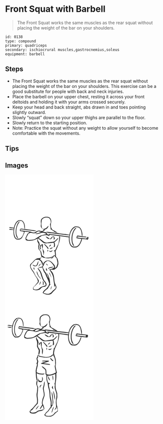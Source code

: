 # Front Squat with Barbell
> The Front Squat works the same muscles as the rear squat without placing the weight of the bar on your shoulders.

``` 
id: 0138 
type: compound 
primary: quadriceps 
secondary: ischiocrural muscles,gastrocnemius,soleus 
equipment: barbell 
``` 

## Steps

 - The Front Squat works the same muscles as the rear squat without placing the weight of the bar on your shoulders. This exercise can be a good substitute for people with back and neck injuries.
 - Place the barbell on your upper chest, resting it across your front deltoids and holding it with your arms crossed securely.
 - Keep your head and back straight, abs drawn in and toes pointing slightly outward.
 - Slowly “squat” down so your upper thighs are parallel to the floor.
 - Slowly return to the starting position.
 - Note: Practice the squat without any weight to allow yourself to become comfortable with the movements.

## Tips


## Images

<svg width="288" height="400" viewBox="0 0 216 300" xmlns="http://www.w3.org/2000/svg">
  <g fill="#FFF">
    <path d="M0 0h216v300H0V0m88.3 109.38c-1.56 2.94-1.51 6.31-.85 9.48.8 3.22-1.65 6.57.18 9.62 1.07 3.23 4.47 4.54 6.83 6.64-1.56 3.42-6.24 3.45-9.38 2.29-5.39-1.7-9.57 2.64-14.13 4.51-4.2.31-7.84-2.28-11.9-2.79-6.34-.78-12.7-1.39-19.03-2.24-1.38.17-4.24-1.31-1.99-2.56 2.99-.35 5.98.25 8.93.68 7.6 1.33 15.31 1.87 22.92 3.11 2.23.43 4.43-.32 6.57-.88-9.33-1.66-18.81-2.53-28.19-3.86.41-7.07-.22-15.75-6.26-20.45-3.6-1.74-8.25-2.13-11.6.39-5.42 3.84-7.63 10.56-9.14 16.74-3.6-.24-7.15-.84-10.7-1.43-.08.45-.23 1.35-.31 1.8 3.51.46 7.01.93 10.54 1.19-.01.73-.04 2.2-.06 2.93-3.6-.79-7.29-1.01-10.96-1.36.25.47.74 1.43.99 1.9 3.26.19 6.53.47 9.8.5-.28 5.87-.49 12.03 2.1 17.48 1.31 3.38 4.49 6.6 8.43 5.83 4.25.58 8.46-1.54 10.6-5.23 2.42-4.58 4.71-9.26 6.44-14.15 3.74.76 7.54.99 11.34 1.13-1.76 1.5-3.49 3.03-5.21 4.58-1.31 3.01-2.82 5.93-4.16 8.93-1.01 1.99.05 4.2.43 6.22 4.32 1.96 8.99 1.83 13.57 1.09 5.54.01 10.29-3.11 15.42-4.7-.34 2.02-1.47 4.09-.96 6.19.49 2.22 2.17 3.89 3.02 5.96.96 2.68-.68 5.32-.63 8.02.09 1.76.39 3.5.68 5.24 2.65 2.84 5.47 6.14 5.3 10.28.35 3.31 1.5 6.45 1.93 9.74-3.04 3.01-7.9 1.82-11.71 3.1-3.82 1.85-6.94 4.84-9.47 8.22-2.38 3.01-7.28 4.88-6.82 9.4.17 7.94 7.05 13.33 10.25 20.13 2.79 6.63 9.71 12.11 8.74 19.91-3.87 3.97-6.45 9.16-11.13 12.34-.31 1.92-1.13 4.07 0 5.89 2.7.82 5.49 1.37 8.28 1.83 2.63-.52 5.3-1.06 7.77-2.13 2.57-2.15 4.33-5.64 7.99-6.14 3.03-.68 7.67-.65 8.21-4.63.97-5.04-3.39-8.43-6.07-12-2.76-5.38-4.5-11.23-6.15-17.02-1.53-4.83-4.87-8.75-8.41-12.25 3.54-.49 7.01-1.34 10.53-1.89 1.68 5.33 3.07 10.96 7.13 15.06 2.2 8.07 7.36 14.99 9.28 23.18 1.15 4.72-2.84 8.3-5.08 11.99-3.77 3.81-9.1 6.51-10.48 12.15 5.73 4.17 13.54 5.37 20.16 2.7 2.77-1.9 4.43-5.02 6.97-7.21 2.89-2.66 6.48-5.52 6.56-9.82-.56-3.78-3.18-6.88-4.09-10.56-1.95-7.63-.76-16.02-4.64-23.12-1.15-3.41-4.23-5.46-6.25-8.26 3.3-1.94 6.86 1.01 10.22-.96 2.74-2.19 6.39-3.93 7.49-7.53.68-2.16 1.81-4.22 1.98-6.5-.12-6.39-1.26-13.31-6.32-17.74 1.19-4.63-1-9.29-.33-13.99 2.7-3.67 3.73-8.2 5.67-12.25 2.36-6.48 5.08-13.11 5.07-20.11.19-1.31-.13-3.65-1.99-2.83.27 5.47-.56 10.93-1.64 16.29-1.07 4.48-4.26 7.99-5.78 12.28-1.05 2.57-2.01 5.66-5.25 5.92-.17.47-.51 1.41-.69 1.87.5-.13 1.48-.41 1.98-.54.85 3.85.98 7.81 1.52 11.71-.77-.71-1.53-1.43-2.27-2.16-4.8 6.89-14.08 6.44-21.54 6.85-2.25-1.5-4.58-2.9-6.75-4.52-.33-.06-1-.19-1.33-.26-.37-1.31-.77-2.6-1.2-3.88-.38-1.87-.69-3.74-1.01-5.61-2.12-3.54-5.89-6.54-5.34-11.11-.53-2.86 2.29-5.27 1.17-8.08-.23-3.1-1.26-5.92-3.89-7.74.04-2.14-.11-4.29-.33-6.41 4.51 2.89 8.25 6.72 12.36 10.11 3.34 2.57 7.79 2.8 11.75 1.83 4.86.09 9.72-.32 14.5-1.24 1.59 3.71 1.16 7.95-.11 11.69 1.11-.72 2.59-1.14 3.21-2.41.15-3.41.58-7.04-1.55-9.98 3.7-2.18 6.29-5.63 9.25-8.64l.12-1.98c-3.82 2.8-6.37 7.33-10.99 8.96-4.76 1.02-9.69 1.01-14.44 2.04-3.16 1.08-6.68 0-9.32-1.85-4.26-3.21-8.5-6.47-12.98-9.38 2.76-1.62 5.44-3.36 8-5.27 5.37-.53 11.27-3.33 16.19.3.76-.08 2.29-.23 3.05-.31-.18-.57-.55-1.71-.73-2.28 15.86 2.1 31.77 3.87 47.62 6.13-.25 7.59.28 16.11 5.54 22.09 3.03 3.79 8.37 2.68 12.58 2.52 7.98-2.61 11.05-11.32 13.83-18.42v-2.32c4.51 1.16 9.32.32 13.69 2.1 1.96-1.87 2.89-4.63 1.38-7.14-.66.21-1.97.64-2.62.85.18 1.37.76 2.66 1.17 3.98-.86-1.07-1.68-2.17-2.52-3.25l-.76 3.13c-7.62-1.85-15.71-1.18-23.14-3.82.7-.42 2.1-1.25 2.81-1.67 6.97.59 13.85 2.12 20.88 2.1-.18-.46-.53-1.37-.71-1.82-3.19-.06-6.36-.59-9.54-.78 1.41-4.72-.14-9.51-1.38-14.08-1.09-3.67-3.28-7.27-6.7-9.16-4.03-.63-8.53-2.05-12.21.51-6.52 4.13-9.71 11.82-11.24 19.11-8.44-2.45-17.38-2.06-25.96-3.76-1.97-.41-3.96-1.34-6-.61-.04-.4-.13-1.2-.18-1.61l3.05.4c-3.19-1.57-5.88-4.02-9.23-5.28-3.87-1.16-5.12-5.39-6.85-8.58-.11-2.69-.19-5.4.11-8.08 2.11-5.42.73-12.99-4.88-15.71-6.49-2.17-14.55-.66-18.62 5.19m10.81 41.89c2.05 3.49 5.59 6.87 10 5.95-2.87-2.65-6.34-4.62-10-5.95m9.73 6.91c4.47.87 5.24-4.35 8.33-6.28 2.51 1.99 2.01 4.72.98 7.37 1.14-.64 2.28-1.3 3.41-1.96-.81-2.36-1.06-6.76-4.63-6.07-3.62.85-5.26 4.82-8.09 6.94M86.6 171.95c-1.42 3.38-2.8 7.08-.88 10.58l1.93.08c-.47-1.73-.99-3.44-1.51-5.15 1.22-1.88 2.18-3.92 3.3-5.86.5 7.79 3.38 15.1 4.1 22.83-.06.63-.16 1.88-.21 2.51.2-.09.61-.26.81-.35-.07-2.75 1.03-5.36 1.07-8.09-.88-2.61-2.55-4.86-3.82-7.28.81-3.67.85-7.4.85-11.13-1.89.58-3.75 1.27-5.64 1.86m8.21-2.24c2.58 4.34 7.32 7.04 9.12 11.88.52-.02 1.55-.05 2.07-.07-.29-2.6-2.15-4.47-3.94-6.19-2.25-2.07-4.01-5.02-7.25-5.62m11.83 6.31c2.04-.34 6.89-2.65 4.54-4.77-1.7 1.4-3.21 3.02-4.54 4.77m1.91 5.92c2.94-.4 6.6-.86 7.89-4.01-2.7 1.07-6.15 1.4-7.89 4.01m-5.26 2.45c.17 1.64.34 3.29.64 4.92.56-1.51 1.08-3.02 1.59-4.54-.56-.09-1.68-.29-2.23-.38m7.72 3.04c-1.04-.45-2.08-.89-3.13-1.31.48 1.12.53 2.89 2.21 2.68 2.81.72 5.05-1.31 6.16-3.67-1.78.69-3.51 1.5-5.24 2.3z"/>
    <path d="M89.56 111.16c3.33-6.12 12-7.86 17.93-4.59 3.06 2.98 4.57 7.31 3.81 11.54-.58 1.25-1.83 2.37-1.65 3.85.39 3.73.97 7.46 2.02 11.08-.62-.15-1.86-.45-2.48-.59 4.22 2.4 8.15 5.24 11.96 8.23l3.61.32c-.69.48-1.38.95-2.07 1.42-4.82-.79-9.71-1.03-14.54-1.77-2.85-.37-5.82-1.26-8.61-.05 5.74 2.67 12.21 2.49 18.35 3.46 12.96 1.48 25.87 3.63 38.89 4.44-.11.78-.34 2.35-.46 3.13-17.08-2.41-34.19-4.66-51.34-6.51l2.6 3c-4.52-.11-4.91-5.52-8.6-7.03-2.61-.59-5.38-.68-7.77-2.02.94-.17 2.81-.5 3.75-.67.83-1.16 1.42-2.45 1.67-3.86 4.93-.44 8.37-4.75 9.56-9.27-2.22 1.38-3.73 3.55-5.73 5.19-2.11 1.38-4.58 2.04-6.87 3.04-1.24-.78-2.85-1.22-3.63-2.56-1.84-6.44-1.6-13.26-.4-19.78zM34.15 113.14c2.13.18 4.25.35 6.38.47 1.95 1.77 3.85 3.75 4.7 6.31 1.86 4.26 1.04 9.08 2.56 13.44-3.4-.29-6.86-1.34-10.25-.87-.72 1.07-1.31 2.21-1.94 3.34.45.76.89 1.52 1.32 2.29 3.42.61 7.21.53 10.03 2.86l-1.29.56c-1.44 5.68-4.08 11.74-9.37 14.76-3.51.52-8.49 1.8-10.73-1.88-3.91-6.06-4.28-13.68-3.39-20.63 1.27-7.97 4.13-16.91 11.98-20.65m-5.12 9.77c-3.29 8.27-4.56 17.61-2.23 26.3.76 2.72 1.95 5.8 4.93 6.78-1.66-3.92-4.04-7.72-4.27-12.09-.38-5.84-.11-11.84 1.95-17.38 1.28-4.57 4.57-8.11 6.57-12.31-3.67 1.52-5.38 5.33-6.95 8.7zM157.38 158.99c-.36-11.53 3.29-25.07 14.43-30.59 3.59.44 8.04-.07 10.49 3.2 4.59 5.4 4.18 12.78 5.53 19.32-3.83-.56-7.64-1.49-11.52-1.61-1.71 1.64-1.84 4.02-1.99 6.23 3.54.75 7.14 1.2 10.73 1.61.49.72.98 1.44 1.47 2.17l-.78.23c-2.08 6.09-4.73 13.15-10.96 16.05-4.06.52-9.33 1.67-12.38-1.91-3.74-3.89-4.41-9.58-5.02-14.7m12.36-26.24c-6.81 9.25-8.71 21.5-6.81 32.66 1.08 3.66 1.88 8.28 6.01 9.73-1.39-3.55-3.53-6.82-4.24-10.62-1.32-9.02-.38-18.53 3.93-26.67 1.58-2.81 3.88-5.12 5.67-7.79-1.82.31-3.6 1.02-4.56 2.69zM72.96 143.37c3.09-.61 5.06-3.4 7.85-4.67 2.27.16 4.47.79 6.64 1.42-3.94 3.18-9.12 3.65-13.92 4.45 4.44 2.03 9.31.06 13.59-1.43 4.6-1.87 9.96-.43 13.87 2.38-4.84 1.24-9.68 2.5-14.51 3.77-4.38 2.33-8.49 5.13-12.66 7.8-4.76 2.9-10.54 2.33-15.85 3-2.9.29-5.08-1.84-7-3.67 1.34-4.22 4.14-7.74 5.71-11.86 1.75-.77 3.5-1.58 5.34-2.13 3.67-.03 7.28 2 10.94.94zM117.79 201.82c.62-1.69 2.12-2.66 3.55-3.6-.52 3.15 2.62 4.06 4.29 5.92.92 3.56 1.46 7.2 2.17 10.81.73 3.23-1.24 6.11-1.98 9.13-.37 2.42-2.82 3.51-4.4 5.05 2.56-5.69-3-10.29-6.52-14-3.32-4.14-9.39-6.6-14.45-4.39-3.08 1.63-6.46 3.74-7.44 7.33-.68 2.34-1.44 4.66-2.3 6.95-3.95 1.09-8.15 1.75-11.49 4.33 1.85 2.89 3.87 5.68 5.63 8.64 1.97 3.23 2.2 7.13 3.73 10.55 2.02 4.49 3.12 9.54 6.66 13.18 2.34 2.46 3.95 5.58 3.82 9.06-3.79 1.92-8.12 2.33-11.89 4.3-1.99 1.17-3.39 3.08-5.3 4.35-3.62 1.73-7.98 2.48-11.75.73-1.94-1.72-1.09-4.93.91-6.23 3.7-2.93 6.7-6.58 10.01-9.91 1.49-1.24.91-3.41 1.29-5.09-1.96-3.43-4-6.82-6.49-9.89-3.35-3.96-4.19-9.38-7.55-13.33-2.2-3.48-5.23-6.68-5.97-10.85.02-2.71.88-5.65 3.12-7.36 3.36-2.59 5.54-6.32 8.78-9.03 2.56-.33 5.16-.19 7.74-.11 1.42.92 2.9 1.75 4.42 2.51 2.36 3.06 3.85 6.66 3.98 10.56 4.31-3.99-.1-9.68-3.35-12.75-.6-.75-1.66-1.25-1.76-2.29 1.61-1.59 3.18-3.23 4.57-5.02 1.97.95 3.9 2.18 6.15 2.34 3.69.42 7.37 1.64 11.1.89 3.5-.39 6.79-1.73 10.23-2.38-2.3 1.32-4.98 2.2-6.63 4.41 2.58-1.17 5.95-1.9 7.12-4.81m-40.78 19.16c-2.91 3.65-7.03.48-10.09-1.13 1.28 3.75 5.45 5.19 9.07 4.07 4.46-2.73 4.84-8.45 5.79-13.07-2.18 3.08-3.23 6.73-4.77 10.13m4.27 4.16c2.37-2.1 4.63-4.45 5.87-7.41-3.05 1.42-4.71 4.41-5.87 7.41m-9.29 7.27c-.42-1.99-1-3.94-1.72-5.84-1.19 2.04-1.19 5.36 1.72 5.84m4.77 3.8c.6 7.78 5.5 14.79 11.4 19.61-1.86-3.38-5.01-5.85-6.71-9.33-1.79-3.34-2.08-7.38-4.69-10.28m14.49 24.24c1.21 2.78 1.56 5.67.64 8.6.41.22 1.23.65 1.64.87.25-2.05.81-4.08.67-6.15-.58-1.42-1.82-2.38-2.95-3.32m-8.09 10.2c1.73-2.94 4.76-5.94 3.39-9.63-1.39 3.11-2.56 6.32-3.39 9.63z"/>
    <path d="M102.72 211.05c2.75.03 5.74.31 7.89 2.24 3.89 3.77 7.71 7.81 9.52 13.04-3.13 3.58-7.77 4.88-12.3 5.56 4.45 7.13 9.6 14.37 10.03 23.09.18 6.29 2.69 12.42 1.85 18.73.29.06.87.18 1.16.25l1.2-3.2c1.13 2 1.7 4.22 1.64 6.52-1.84 1.98-3.76 3.89-5.91 5.53-3.32 2.54-5.28 6.91-9.65 7.93-4.85 2.06-9.9-.03-14.53-1.65 2.35-4.39 6.39-7.33 10.35-10.13 2.36-3.7 4.08-7.83 7.17-11.04-.45-.07-1.35-.21-1.81-.28 1.1-4.07-.07-8.23-.88-12.23-1.49-5.1-2.95-10.48-6.53-14.55.89 4.35 3.39 8.17 4.2 12.56-2.7-3.35-4.1-7.45-5.33-11.5-.42-1.66-1.93-2.64-2.95-3.89-1.51-1.63-1.8-3.95-2.97-5.77-1.15-1.94-2.69-3.84-2.8-6.19.27-2.07 1.87-3.61 2.99-5.27-.16-4.83 4.22-7.34 7.66-9.75m-3.82 6.56c1.62 1.66 3.19 3.44 5.17 4.71.01-2.82-2.99-3.9-5.17-4.71m5.4 13.2c1.97-.66 3.74-1.8 5.71-2.44 2.8-.6 6.16-.59 7.81-3.38-4.63 1.75-11.14.28-13.52 5.82m-3.98-3.02c-.43 1.99-.52 4.03-.41 6.06 1.03.49 2.07.98 3.1 1.48-.77-2.56-1.43-5.17-2.69-7.54m7.05 12.8c2.12 3.84 3.85 7.86 5.55 11.89-.68-4.34-2.81-8.24-4.33-12.3-.31.1-.92.31-1.22.41m3.8 40.86c1.53-2.9 2.38-6.13 2.85-9.36-1.76 2.8-2.97 6-2.85 9.36z"/>
  </g>
  <g fill="#333">
    <path d="M88.3 109.38c4.07-5.85 12.13-7.36 18.62-5.19 5.61 2.72 6.99 10.29 4.88 15.71-.3 2.68-.22 5.39-.11 8.08 1.73 3.19 2.98 7.42 6.85 8.58 3.35 1.26 6.04 3.71 9.23 5.28l-3.05-.4c.05.41.14 1.21.18 1.61 2.04-.73 4.03.2 6 .61 8.58 1.7 17.52 1.31 25.96 3.76 1.53-7.29 4.72-14.98 11.24-19.11 3.68-2.56 8.18-1.14 12.21-.51 3.42 1.89 5.61 5.49 6.7 9.16 1.24 4.57 2.79 9.36 1.38 14.08 3.18.19 6.35.72 9.54.78.18.45.53 1.36.71 1.82-7.03.02-13.91-1.51-20.88-2.1-.71.42-2.11 1.25-2.81 1.67 7.43 2.64 15.52 1.97 23.14 3.82l.76-3.13c.84 1.08 1.66 2.18 2.52 3.25-.41-1.32-.99-2.61-1.17-3.98.65-.21 1.96-.64 2.62-.85 1.51 2.51.58 5.27-1.38 7.14-4.37-1.78-9.18-.94-13.69-2.1v2.32c-2.78 7.1-5.85 15.81-13.83 18.42-4.21.16-9.55 1.27-12.58-2.52-5.26-5.98-5.79-14.5-5.54-22.09-15.85-2.26-31.76-4.03-47.62-6.13.18.57.55 1.71.73 2.28-.76.08-2.29.23-3.05.31-4.92-3.63-10.82-.83-16.19-.3-2.56 1.91-5.24 3.65-8 5.27 4.48 2.91 8.72 6.17 12.98 9.38 2.64 1.85 6.16 2.93 9.32 1.85 4.75-1.03 9.68-1.02 14.44-2.04 4.62-1.63 7.17-6.16 10.99-8.96l-.12 1.98c-2.96 3.01-5.55 6.46-9.25 8.64 2.13 2.94 1.7 6.57 1.55 9.98-.62 1.27-2.1 1.69-3.21 2.41 1.27-3.74 1.7-7.98.11-11.69a69.87 69.87 0 0 1-14.5 1.24c-3.96.97-8.41.74-11.75-1.83-4.11-3.39-7.85-7.22-12.36-10.11.22 2.12.37 4.27.33 6.41 2.63 1.82 3.66 4.64 3.89 7.74 1.12 2.81-1.7 5.22-1.17 8.08-.55 4.57 3.22 7.57 5.34 11.11.32 1.87.63 3.74 1.01 5.61.43 1.28.83 2.57 1.2 3.88.33.07 1 .2 1.33.26 2.17 1.62 4.5 3.02 6.75 4.52 7.46-.41 16.74.04 21.54-6.85.74.73 1.5 1.45 2.27 2.16-.54-3.9-.67-7.86-1.52-11.71-.5.13-1.48.41-1.98.54.18-.46.52-1.4.69-1.87 3.24-.26 4.2-3.35 5.25-5.92 1.52-4.29 4.71-7.8 5.78-12.28 1.08-5.36 1.91-10.82 1.64-16.29 1.86-.82 2.18 1.52 1.99 2.83.01 7-2.71 13.63-5.07 20.11-1.94 4.05-2.97 8.58-5.67 12.25-.67 4.7 1.52 9.36.33 13.99 5.06 4.43 6.2 11.35 6.32 17.74-.17 2.28-1.3 4.34-1.98 6.5-1.1 3.6-4.75 5.34-7.49 7.53-3.36 1.97-6.92-.98-10.22.96 2.02 2.8 5.1 4.85 6.25 8.26 3.88 7.1 2.69 15.49 4.64 23.12.91 3.68 3.53 6.78 4.09 10.56-.08 4.3-3.67 7.16-6.56 9.82-2.54 2.19-4.2 5.31-6.97 7.21-6.62 2.67-14.43 1.47-20.16-2.7 1.38-5.64 6.71-8.34 10.48-12.15 2.24-3.69 6.23-7.27 5.08-11.99-1.92-8.19-7.08-15.11-9.28-23.18-4.06-4.1-5.45-9.73-7.13-15.06-3.52.55-6.99 1.4-10.53 1.89 3.54 3.5 6.88 7.42 8.41 12.25 1.65 5.79 3.39 11.64 6.15 17.02 2.68 3.57 7.04 6.96 6.07 12-.54 3.98-5.18 3.95-8.21 4.63-3.66.5-5.42 3.99-7.99 6.14-2.47 1.07-5.14 1.61-7.77 2.13-2.79-.46-5.58-1.01-8.28-1.83-1.13-1.82-.31-3.97 0-5.89 4.68-3.18 7.26-8.37 11.13-12.34.97-7.8-5.95-13.28-8.74-19.91-3.2-6.8-10.08-12.19-10.25-20.13-.46-4.52 4.44-6.39 6.82-9.4 2.53-3.38 5.65-6.37 9.47-8.22 3.81-1.28 8.67-.09 11.71-3.1-.43-3.29-1.58-6.43-1.93-9.74.17-4.14-2.65-7.44-5.3-10.28-.29-1.74-.59-3.48-.68-5.24-.05-2.7 1.59-5.34.63-8.02-.85-2.07-2.53-3.74-3.02-5.96-.51-2.1.62-4.17.96-6.19-5.13 1.59-9.88 4.71-15.42 4.7-4.58.74-9.25.87-13.57-1.09-.38-2.02-1.44-4.23-.43-6.22 1.34-3 2.85-5.92 4.16-8.93 1.72-1.55 3.45-3.08 5.21-4.58-3.8-.14-7.6-.37-11.34-1.13-1.73 4.89-4.02 9.57-6.44 14.15-2.14 3.69-6.35 5.81-10.6 5.23-3.94.77-7.12-2.45-8.43-5.83-2.59-5.45-2.38-11.61-2.1-17.48-3.27-.03-6.54-.31-9.8-.5-.25-.47-.74-1.43-.99-1.9 3.67.35 7.36.57 10.96 1.36.02-.73.05-2.2.06-2.93-3.53-.26-7.03-.73-10.54-1.19.08-.45.23-1.35.31-1.8 3.55.59 7.1 1.19 10.7 1.43 1.51-6.18 3.72-12.9 9.14-16.74 3.35-2.52 8-2.13 11.6-.39 6.04 4.7 6.67 13.38 6.26 20.45 9.38 1.33 18.86 2.2 28.19 3.86-2.14.56-4.34 1.31-6.57.88-7.61-1.24-15.32-1.78-22.92-3.11-2.95-.43-5.94-1.03-8.93-.68-2.25 1.25.61 2.73 1.99 2.56 6.33.85 12.69 1.46 19.03 2.24 4.06.51 7.7 3.1 11.9 2.79 4.56-1.87 8.74-6.21 14.13-4.51 3.14 1.16 7.82 1.13 9.38-2.29-2.36-2.1-5.76-3.41-6.83-6.64-1.83-3.05.62-6.4-.18-9.62-.66-3.17-.71-6.54.85-9.48m1.26 1.78c-1.2 6.52-1.44 13.34.4 19.78.78 1.34 2.39 1.78 3.63 2.56 2.29-1 4.76-1.66 6.87-3.04 2-1.64 3.51-3.81 5.73-5.19-1.19 4.52-4.63 8.83-9.56 9.27-.25 1.41-.84 2.7-1.67 3.86-.94.17-2.81.5-3.75.67 2.39 1.34 5.16 1.43 7.77 2.02 3.69 1.51 4.08 6.92 8.6 7.03l-2.6-3c17.15 1.85 34.26 4.1 51.34 6.51.12-.78.35-2.35.46-3.13-13.02-.81-25.93-2.96-38.89-4.44-6.14-.97-12.61-.79-18.35-3.46 2.79-1.21 5.76-.32 8.61.05 4.83.74 9.72.98 14.54 1.77.69-.47 1.38-.94 2.07-1.42l-3.61-.32c-3.81-2.99-7.74-5.83-11.96-8.23.62.14 1.86.44 2.48.59-1.05-3.62-1.63-7.35-2.02-11.08-.18-1.48 1.07-2.6 1.65-3.85.76-4.23-.75-8.56-3.81-11.54-5.93-3.27-14.6-1.53-17.93 4.59m-55.41 1.98c-7.85 3.74-10.71 12.68-11.98 20.65-.89 6.95-.52 14.57 3.39 20.63 2.24 3.68 7.22 2.4 10.73 1.88 5.29-3.02 7.93-9.08 9.37-14.76l1.29-.56c-2.82-2.33-6.61-2.25-10.03-2.86-.43-.77-.87-1.53-1.32-2.29.63-1.13 1.22-2.27 1.94-3.34 3.39-.47 6.85.58 10.25.87-1.52-4.36-.7-9.18-2.56-13.44-.85-2.56-2.75-4.54-4.7-6.31-2.13-.12-4.25-.29-6.38-.47m123.23 45.85c.61 5.12 1.28 10.81 5.02 14.7 3.05 3.58 8.32 2.43 12.38 1.91 6.23-2.9 8.88-9.96 10.96-16.05l.78-.23c-.49-.73-.98-1.45-1.47-2.17-3.59-.41-7.19-.86-10.73-1.61.15-2.21.28-4.59 1.99-6.23 3.88.12 7.69 1.05 11.52 1.61-1.35-6.54-.94-13.92-5.53-19.32-2.45-3.27-6.9-2.76-10.49-3.2-11.14 5.52-14.79 19.06-14.43 30.59m-84.42-15.62c-3.66 1.06-7.27-.97-10.94-.94-1.84.55-3.59 1.36-5.34 2.13-1.57 4.12-4.37 7.64-5.71 11.86 1.92 1.83 4.1 3.96 7 3.67 5.31-.67 11.09-.1 15.85-3 4.17-2.67 8.28-5.47 12.66-7.8 4.83-1.27 9.67-2.53 14.51-3.77-3.91-2.81-9.27-4.25-13.87-2.38-4.28 1.49-9.15 3.46-13.59 1.43 4.8-.8 9.98-1.27 13.92-4.45-2.17-.63-4.37-1.26-6.64-1.42-2.79 1.27-4.76 4.06-7.85 4.67m44.83 58.45c-1.17 2.91-4.54 3.64-7.12 4.81 1.65-2.21 4.33-3.09 6.63-4.41-3.44.65-6.73 1.99-10.23 2.38-3.73.75-7.41-.47-11.1-.89-2.25-.16-4.18-1.39-6.15-2.34-1.39 1.79-2.96 3.43-4.57 5.02.1 1.04 1.16 1.54 1.76 2.29 3.25 3.07 7.66 8.76 3.35 12.75-.13-3.9-1.62-7.5-3.98-10.56-1.52-.76-3-1.59-4.42-2.51-2.58-.08-5.18-.22-7.74.11-3.24 2.71-5.42 6.44-8.78 9.03-2.24 1.71-3.1 4.65-3.12 7.36.74 4.17 3.77 7.37 5.97 10.85 3.36 3.95 4.2 9.37 7.55 13.33 2.49 3.07 4.53 6.46 6.49 9.89-.38 1.68.2 3.85-1.29 5.09-3.31 3.33-6.31 6.98-10.01 9.91-2 1.3-2.85 4.51-.91 6.23 3.77 1.75 8.13 1 11.75-.73 1.91-1.27 3.31-3.18 5.3-4.35 3.77-1.97 8.1-2.38 11.89-4.3.13-3.48-1.48-6.6-3.82-9.06-3.54-3.64-4.64-8.69-6.66-13.18-1.53-3.42-1.76-7.32-3.73-10.55-1.76-2.96-3.78-5.75-5.63-8.64 3.34-2.58 7.54-3.24 11.49-4.33.86-2.29 1.62-4.61 2.3-6.95.98-3.59 4.36-5.7 7.44-7.33 5.06-2.21 11.13.25 14.45 4.39 3.52 3.71 9.08 8.31 6.52 14 1.58-1.54 4.03-2.63 4.4-5.05.74-3.02 2.71-5.9 1.98-9.13-.71-3.61-1.25-7.25-2.17-10.81-1.67-1.86-4.81-2.77-4.29-5.92-1.43.94-2.93 1.91-3.55 3.6m-15.07 9.23c-3.44 2.41-7.82 4.92-7.66 9.75-1.12 1.66-2.72 3.2-2.99 5.27.11 2.35 1.65 4.25 2.8 6.19 1.17 1.82 1.46 4.14 2.97 5.77 1.02 1.25 2.53 2.23 2.95 3.89 1.23 4.05 2.63 8.15 5.33 11.5-.81-4.39-3.31-8.21-4.2-12.56 3.58 4.07 5.04 9.45 6.53 14.55.81 4 1.98 8.16.88 12.23.46.07 1.36.21 1.81.28-3.09 3.21-4.81 7.34-7.17 11.04-3.96 2.8-8 5.74-10.35 10.13 4.63 1.62 9.68 3.71 14.53 1.65 4.37-1.02 6.33-5.39 9.65-7.93 2.15-1.64 4.07-3.55 5.91-5.53.06-2.3-.51-4.52-1.64-6.52l-1.2 3.2c-.29-.07-.87-.19-1.16-.25.84-6.31-1.67-12.44-1.85-18.73-.43-8.72-5.58-15.96-10.03-23.09 4.53-.68 9.17-1.98 12.3-5.56-1.81-5.23-5.63-9.27-9.52-13.04-2.15-1.93-5.14-2.21-7.89-2.24z"/>
    <path d="M29.03 122.91c1.57-3.37 3.28-7.18 6.95-8.7-2 4.2-5.29 7.74-6.57 12.31-2.06 5.54-2.33 11.54-1.95 17.38.23 4.37 2.61 8.17 4.27 12.09-2.98-.98-4.17-4.06-4.93-6.78-2.33-8.69-1.06-18.03 2.23-26.3zM169.74 132.75c.96-1.67 2.74-2.38 4.56-2.69-1.79 2.67-4.09 4.98-5.67 7.79-4.31 8.14-5.25 17.65-3.93 26.67.71 3.8 2.85 7.07 4.24 10.62-4.13-1.45-4.93-6.07-6.01-9.73-1.9-11.16 0-23.41 6.81-32.66zM99.11 151.27c3.66 1.33 7.13 3.3 10 5.95-4.41.92-7.95-2.46-10-5.95zM108.84 158.18c2.83-2.12 4.47-6.09 8.09-6.94 3.57-.69 3.82 3.71 4.63 6.07-1.13.66-2.27 1.32-3.41 1.96 1.03-2.65 1.53-5.38-.98-7.37-3.09 1.93-3.86 7.15-8.33 6.28zM86.6 171.95c1.89-.59 3.75-1.28 5.64-1.86 0 3.73-.04 7.46-.85 11.13 1.27 2.42 2.94 4.67 3.82 7.28-.04 2.73-1.14 5.34-1.07 8.09-.2.09-.61.26-.81.35.05-.63.15-1.88.21-2.51-.72-7.73-3.6-15.04-4.1-22.83-1.12 1.94-2.08 3.98-3.3 5.86.52 1.71 1.04 3.42 1.51 5.15l-1.93-.08c-1.92-3.5-.54-7.2.88-10.58zM94.81 169.71c3.24.6 5 3.55 7.25 5.62 1.79 1.72 3.65 3.59 3.94 6.19-.52.02-1.55.05-2.07.07-1.8-4.84-6.54-7.54-9.12-11.88zM106.64 176.02c1.33-1.75 2.84-3.37 4.54-4.77 2.35 2.12-2.5 4.43-4.54 4.77zM108.55 181.94c1.74-2.61 5.19-2.94 7.89-4.01-1.29 3.15-4.95 3.61-7.89 4.01zM103.29 184.39c.55.09 1.67.29 2.23.38-.51 1.52-1.03 3.03-1.59 4.54-.3-1.63-.47-3.28-.64-4.92zM111.01 187.43c1.73-.8 3.46-1.61 5.24-2.3-1.11 2.36-3.35 4.39-6.16 3.67-1.68.21-1.73-1.56-2.21-2.68 1.05.42 2.09.86 3.13 1.31zM77.01 220.98c1.54-3.4 2.59-7.05 4.77-10.13-.95 4.62-1.33 10.34-5.79 13.07-3.62 1.12-7.79-.32-9.07-4.07 3.06 1.61 7.18 4.78 10.09 1.13zM81.28 225.14c1.16-3 2.82-5.99 5.87-7.41-1.24 2.96-3.5 5.31-5.87 7.41zM98.9 217.61c2.18.81 5.18 1.89 5.17 4.71-1.98-1.27-3.55-3.05-5.17-4.71zM104.3 230.81c2.38-5.54 8.89-4.07 13.52-5.82-1.65 2.79-5.01 2.78-7.81 3.38-1.97.64-3.74 1.78-5.71 2.44zM71.99 232.41c-2.91-.48-2.91-3.8-1.72-5.84.72 1.9 1.3 3.85 1.72 5.84zM100.32 227.79c1.26 2.37 1.92 4.98 2.69 7.54-1.03-.5-2.07-.99-3.1-1.48-.11-2.03-.02-4.07.41-6.06zM76.76 236.21c2.61 2.9 2.9 6.94 4.69 10.28 1.7 3.48 4.85 5.95 6.71 9.33-5.9-4.82-10.8-11.83-11.4-19.61zM107.37 240.59c.3-.1.91-.31 1.22-.41 1.52 4.06 3.65 7.96 4.33 12.3-1.7-4.03-3.43-8.05-5.55-11.89zM91.25 260.45c1.13.94 2.37 1.9 2.95 3.32.14 2.07-.42 4.1-.67 6.15-.41-.22-1.23-.65-1.64-.87.92-2.93.57-5.82-.64-8.6zM83.16 270.65c.83-3.31 2-6.52 3.39-9.63 1.37 3.69-1.66 6.69-3.39 9.63zM111.17 281.45c-.12-3.36 1.09-6.56 2.85-9.36-.47 3.23-1.32 6.46-2.85 9.36z"/>
  </g>
</svg>

<svg width="288" height="400" viewBox="0 0 216 300" xmlns="http://www.w3.org/2000/svg">
  <g fill="#FFF">
    <path d="M0 0h216v300H0V0m92.99 42.28c-2.9 1.11-5.6 3.06-7.5 5.51-2.94 5.18.46 11.16-1.68 16.54.81 4.56 4.31 7.53 8.07 9.78-1.09 1.87-3.38 2.19-5.16 3.11-3.76-1.06-7.88-2.27-11.54-.2-1.99-.73-3.97-1.58-6.09-1.84-11.74-1.31-23.42-3.06-35.15-4.41-.68 1.91-2.38 4.07-.71 5.97 3.14 1.1 6.93.63 9.45 3.14-2.04 5.72-4.11 12.45-9.89 15.44-3.45.54-8.26 1.79-10.64-1.62-3.88-5.29-4.31-12.24-4.02-18.57 1.07-8.94 3.74-19.4 12.65-23.59 2.08.24 4.17.42 6.26.56 5.86 4.33 6.41 12.11 6.75 18.77.25-.03.74-.1.99-.13.38-6.76-.3-15.11-6.3-19.4-3.85-1.77-8.79-1.91-12.25.85-5.13 4.1-7.25 10.65-8.77 16.79-3.93.15-8.5-2.89-11.96-.09 3.83.8 7.74 1.12 11.62 1.64-.77 9.36-1.8 21.48 6.98 27.57 3.07-.13 6.32.49 9.21-.82 2.76-1.4 4.83-3.91 6.17-6.66 1.87-3.94 4.43-7.79 4.46-12.32 4.07.86 8.23 1.18 12.38 1.22-5.51 3.1-7.58 9.18-9.84 14.67-.2 1.75-.02 3.82 1.04 5.27 4.79 2.84 10.43 1.41 15.62.99 4.57-.47 8.57-2.92 12.78-4.51l1.48-.76c4.51 2.97 8.25 6.91 12.47 10.24 3.54 2.56 8.07 2.2 12.15 1.65 4.8.06 9.54-.65 14.29-1.26 1.03 3.88.66 7.97-.17 11.85 1.15-.79 2.27-1.62 3.39-2.46-.18-3.48.16-7.12-1.75-10.22 4.06-2.85 7.88-6.4 10.03-10.93-4.42 2.52-6.89 7.65-11.91 9.2-5.3 1.04-10.75 1.21-16.03 2.36-2.61.49-5.32-.51-7.51-1.87-4.44-3.34-8.86-6.73-13.5-9.81 2.76-1.57 5.42-3.3 8-5.15 5.43-.62 11.42-3.54 16.39.21 1.05-.06 2.1-.13 3.15-.18-.1-.58-.29-1.73-.39-2.31 7.95 1.05 15.92 1.9 23.86 2.96.64 5.95-.35 11.9-1.61 17.69-2.02 5.67-5.69 10.57-7.63 16.3-.42.28-1.25.85-1.67 1.14-.49 6.09-3.47 12.26-.89 18.26 4.94 6.84 4.04 15.69 4.47 23.67l-1.38-.08c-.13 5.85 2.13 11.38 2.89 17.13-7.04 3.55-15.48 7.8-23.24 3.7-.1-3.66.23-7.49-.94-11-2.12-2.61-4.8-4.73-7.46-6.76-.87-.86-2.12-.54-3.19-.56 2.58 3.18 6.2 5.29 8.83 8.41 1.14 3.43.55 7.18.69 10.74.5.43 1.48 1.28 1.97 1.71.61 5.54-.73 11.44 1.88 16.62 2.52 5.16 1.54 11.15 3.64 16.42 2.14 5.81 2.18 12.11 2.46 18.22.27 5.45 2.21 10.62 2.87 16.02-.05 3.41-.59 6.81-.17 10.23-2.44 3.31-4.78 6.68-7.11 10.06-1.37 1.86-3.79 2.63-5.02 4.63-1.14 1.7-2.26 3.42-3.54 5.04 2.05 4.69 8.07 4.38 12.37 4.27 5.09.52 9.6-2.63 12.89-6.19 2.16-2.94 5.35-4.78 8.07-7.13-.93-5-.84-10.21-2.86-14.95-.59-5.01-1.24-10.32.46-15.19 1.49-4.46.49-9.15.55-13.72-.78-2.44-1.64-4.84-2.43-7.27-1.95-5.59-1.7-11.63-1.45-17.45 1.43-7.64 2.26-15.41 1.68-23.17.48-.71 1-1.4 1.56-2.06-1.59-4.94-2.18-10.13-3.42-15.12.82-4.35 1.39-8.69.63-13.11.68-7.08-4.08-13.02-4.43-19.94.46-2.97.83-5.97 1.62-8.87 4.94-11.95 12.24-24.04 10.77-37.46 7.4.68 14.72 2.06 22.12 2.86-.08 5.3.02 10.73 1.8 15.78 1.37 3.63 3.54 7.56 7.35 9.03 4.27.13 9.1 1.25 12.81-1.53 6.04-4.46 8.9-11.9 10.73-18.92-3 1.14-2.92 4.73-4.28 7.15-2.24 5.44-6.44 12.03-13.2 11.35-3.7.5-7.64-.47-9.64-3.87-3.93-6.34-4.45-14.3-3.43-21.54 1.08-9.13 5.51-18.64 14.13-22.84 3.64.58 8.13-.09 10.66 3.21 4.73 5.43 3.9 13.08 5.98 19.54-3.89-.56-7.75-1.41-11.67-1.68-2.16 1.03-2.02 4.19-2.72 6.21 7.98 1.95 16.24 2.37 24.38 3.27 1.35.06 2.79.99 4.09.29 1.52-1.68 2.5-4.63.59-6.4-4.65-.6-9.31-1.12-13.97-1.64.26-3.33.25-6.71-.68-9.94-1.07-4.99-3.02-10.41-7.5-13.3-4.62-1.65-10.37-2.07-14.39 1.25-5.01 4.13-8.29 10.28-9.38 16.65-.52.25-1.55.77-2.07 1.02-8.11-1.23-16.29-1.9-24.43-2.9-1.55-.02-2.45-1.36-3.42-2.35-3.89-1.63-7.15-4.4-11.14-5.86-5.12-4.02-6.47-11.43-4.61-17.48 1.35-4.41.1-9.51-3-12.88-3.7-3.44-9.3-2.73-13.85-1.89M28.26 56.31c-5.43 8.54-7.32 19.2-5.68 29.15.84 3.53 1.56 8.35 5.66 9.46-1.39-3.01-3.15-5.88-4.03-9.1-2.06-11.58.87-24 8.69-32.92-1.95.52-3.68 1.58-4.64 3.41m139.96 14.96c-7.13 9.47-9.3 22.21-7.05 33.73 1.04 3.64 2.05 8.28 6.23 9.49-1.68-3.76-3.94-7.34-4.52-11.49-1.79-11.98.94-25.38 9.99-33.96-1.87-.1-3.68.54-4.65 2.23m-162.95.96c2.82 2.32 7.17 2.61 10.5 1.58.04-.23.12-.71.16-.95-3.55-.31-7.09-.72-10.66-.63m91.18 17.9c2.19 5.08 8 7.42 13.22 6.79 1.71-2.07 3.15-4.41 5.36-6.02 2.22 2.24 1.77 5 .59 7.6 1.32-.95 3.95-1.39 3.11-3.59-.15-2.05-1.12-4.95-3.67-4.77-3.69.16-5.23 4.22-7.81 6.26-3.31-2.55-6.93-4.7-10.8-6.27m26.17-.17c-.42 1.38.07 1.86 1.48 1.45.42-1.38-.08-1.87-1.48-1.45m-46.51 8.22c-2.02 3.76 1.44 7.2 1.85 10.91 1.16 3.88-.63 7.91.15 11.85 1.19 3.04 3.28 5.69 4.11 8.87-.13 3.37-.95 6.71-.7 10.1.35.1 1.04.29 1.38.39 1.74-4.91 3.67-11.42-.21-15.86-3.46-3.54-3.33-9.23-.92-13.3-.98-3.21-.82-6.99-3.72-9.23-1.39-.88.35-5.43-1.94-3.73m7.64 13.38c-1.03 1.56-1.5 3.43-1.44 5.29 2.58-.89 3.03-3.86 4.23-5.96.52 4.01 1.36 7.97 2.08 11.95.47 2.38 1.77 4.61 1.6 7.11-.2 3.32-.45 6.79 1.11 9.86.62-3.92 1.06-7.89 1.09-11.85-.83-2.78-3.14-5.03-3.18-8.05-.07-3.63.17-7.27.12-10.9-1.89.8-3.82 1.54-5.61 2.55m8.19-2.96c2.16 3.88 5.94 6.46 8.27 10.21.68 1.13 1.55 2.12 2.59 2.94.07-.83.22-2.49.29-3.32-3.75-3.23-6.4-7.95-11.15-9.83m11.83 6.7c3.1-.25 5.57-2.2 6.18-5.3-2.27 1.51-4.31 3.33-6.18 5.3m1.7 5.73c3.4.32 7.1-.75 8.86-3.87-3.06 1-6.09 2.19-8.86 3.87m-4.56 2.03c-.04 2 .05 4.01.54 5.95.6-2.02 2.06-4.61-.54-5.95m4.08 2.91c.78 1.11 1.54 2.72 3.18 2.54 2.78.32 4.68-1.94 5.95-4.08-2.89 1.41-5.88 3.01-9.13 1.54m-28.24 23.49c-.06 2.38 1.11 4.61 1.76 6.86-.62 1.98-1.25 3.97-1.96 5.92.37.45 1.1 1.35 1.47 1.8-1.23 4.97-2.58 9.95-3.38 15.02.4 8.42.14 17.04 3.07 25.09-.32.46-.95 1.38-1.27 1.83-.1 2.06-.3 4.11-.55 6.15.94 2.4 1.98 4.77 2.69 7.25-.31 5.01-.29 10.02-1.48 14.93-1.61 8.26 2.93 16.53.15 24.63-2.45 2.99-5.21 5.74-7.52 8.86-2.81 3.88-7.42 6.14-9.69 10.44-1.02 2.36 1.27 4.5 3.37 5.11 3.54.9 7.36.99 10.87-.11 2.57-.99 4.49-3.12 6.93-4.35 2.78-1.09 5.87-.9 8.65-1.96 2-1.06 3.75-2.55 5.92-3.26-1.19.1-2.38.19-3.57.27-4.69 2.3-10.57.99-14.64 4.72-3.66 3.14-8.59 3.05-13.1 2.73-1.49-.86-2.38-2.43-3.37-3.76 2-1.13 4.46-1.63 5.91-3.56 3.98-4.96 7.87-10.07 12.64-14.31.54-4.83.86-9.77-.08-14.57-.98-5.07-.5-10.28.34-15.33.56-3.54.19-7.15.78-10.68-.99-1.75-1.98-3.52-2.5-5.47-.66-4.26 1.66-8.41.72-12.67-1.09-5.13-1.61-10.36-1.92-15.59 2.78 1.42 5.76 2.51 8.9 2.79 3.58.35 8.13 1.46 10.55-2.04-6.62.66-13.62.3-19.43-3.27-.68-6.25 2.04-12.09 2.95-18.18-.72-2.7.21-5.32 1.05-7.86-.44-2.32-1.63-4.41-2.37-6.63.93-1.86 1.76-3.76 2.55-5.68l-1.67-.29c.51-.69 1.02-1.37 1.53-2.04l2.36 2.6c6.11 1.32 12.36 2.26 18.62 2.44 4.82-.53 10.23-.96 13.72-4.76 1.56-.67 1.23-2.35.43-3.49-4.59 6.08-12.91 7.66-20.06 6.38-5.51-1.07-11.74-1.2-16.11-5.21-.87 3.16-2.11 6.19-3.26 9.25m33.33.34c1.63 1.86 3.26 3.72 4.85 5.62 1.1-.02 2.2-.03 3.31-.06-2.44-2.35-4.75-4.83-7.2-7.18-.24.41-.72 1.21-.96 1.62m-20.35 6.19c3.44.54 6.92.61 10.39.76-4.4 1.58-9.26 2.3-13.09 5.14 4.5 1.5 9.28 1.43 13.91 2.25 3.03.33 6.12 1.07 9.16.44-.61-.84-1.42-1.61-2.52-1.67-4.61-.6-9.24-1.11-13.83-1.83 4.19-1.55 8.44-2.96 12.77-4.06l.06-2.36c-4.85.14-9.72-.22-14.57.05l-2.28 1.28m.75 38.25c-.41 3.27.49 6.79-.85 9.88-5.19 2.5-9.2-3.31-9.42-7.95.03 3.44.13 6.93 1.7 10.08 2.37.72 5.35 2.05 7.53.18 3.06-3.2 3.71-8.56 1.04-12.19m4.12 17.68c-.26 3.48-1.84 6.67-2.35 10.09.31 7.42 4.61 15.46.5 22.48-1.92 3.86-2.18 8.24-2.91 12.42-.49 2.07.57 4.04.9 6.05-.24.08-.71.23-.94.31-1.17 3.53-4.23 5.99-5.2 9.63.5-.21 1.49-.61 1.99-.81.96-1.52 2.07-2.93 3.23-4.3.61-.9.32-3.48 1.96-2.58 1.73 2.53 1.92 5.61 2.82 8.46l2.32-2.68-1.34 1.21c0-4.78-2.41-9.09-4.21-13.38.3-5.94 2.42-11.52 4.48-17.03 1.94-6.9-2.04-13.78-1.34-20.69 1.75-5.08 2.26-10.48 2.07-15.84-1.4 1.96-1.81 4.32-1.98 6.66m-10.07 4.69c.12 2.14.19 4.3.61 6.41.11-1.05.33-3.15.45-4.2 1.44-1.81 2.88-3.65 3.84-5.76-1.75 1-3.37 2.22-4.9 3.55m-10.17 57.93c3.63-2.67 5.89-6.72 8.35-10.4-3.66 2.61-6.71 6.18-8.35 10.4z"/>
    <path d="M86.79 49.71c3.33-6.29 12.24-8.23 18.26-4.71 4.05 3.86 4.95 10.28 2.02 15.08.67 3.94.98 7.95 2.2 11.78l-2.28-.53c3.83 2.63 7.94 4.88 11.31 8.13 1.55.33 3.07.73 4.59 1.18-.27.11-.8.31-1.07.42-8.41-.1-16.67-2.14-25.07-2.43.19.42.57 1.28.77 1.71-2.9-.86-5.89-1.27-8.86-1.76 2.21-1.14 5.6-1.91 5.18-5.15 5.11-.44 8.77-4.86 9.61-9.69-3.7 3.7-7.72 8.37-13.49 7.99-2.89.02-3.02-3.3-3.49-5.39-1.17-5.49-.59-11.16.32-16.63zM34.71 73.18c3.45-.39 6.89.42 10.29.9 6.95 1.19 14 1.64 20.96 2.8 1.91.36 3.85.14 5.76-.16l2.01 1.11c-2.03.96-3.91 2.26-6.05 2.98-2.54-.02-4.99-.81-7.47-1.24l.49-1c-9.12-1.29-18.36-1.79-27.4-3.58.35-.46 1.06-1.36 1.41-1.81zM72.49 81.84c1.76-2.13 4.4-4.71 7.42-3.97 1.63.24 3.22.73 4.8 1.22-3.01 1.98-6.44 3.18-9.97 3.79-.52.71-3.4.22-2.25-1.04z"/>
    <path d="M74.94 84.44c5.9.03 11.23-4.72 17.18-2.77 2.29.31 4.29 1.47 6.13 2.82-4.76 1.11-9.46 2.48-14.21 3.62-4.58 2.21-8.73 5.22-13.04 7.91-4.83 2.92-10.66 2.58-16.07 3.13-2.86.33-5.11-1.68-7.2-3.3 1.26-4.38 3.86-8.17 5.92-12.18 4.53-3.91 10.31-1.27 15.5-.8 1.98.35 3.68 1.9 5.79 1.57zM98.57 81.71c.55-.31 1.1-.62 1.66-.91 6.2 1.4 12.57 1.83 18.87 2.66 11.47 1.55 22.97 2.9 34.47 4.18.48-.85.97-1.7 1.47-2.54-.25 1.82-.48 3.64-.69 5.47-17.27-2.6-34.66-4.36-51.95-6.86.53.9 1.59 2.69 2.12 3.59-2.91-.79-4.23-3.43-5.95-5.59zM173.42 92.39c2.5-2.83 6.27-1.24 9.47-1.01 4.82.84 9.71 1.18 14.6 1.36-.18.83-.55 2.49-.73 3.32-7.7-1.78-15.75-1.38-23.34-3.67zM103.41 191.18c6.67.78 13.16-1.2 19.07-4.13.33 7.58.31 15.19-1.09 22.67-.58.06-1.76.2-2.35.26.39.07 1.17.2 1.56.26.27 1.53.56 3.06.87 4.59-2.4 8.54 4.23 15.8 3.97 24.19.19 6.74-2.25 13.32-1.41 20.07.4 3.1.46 6.23.57 9.36-1.42 2.24-2.91 4.45-4.11 6.83 3.36-1.51 5.05-4.56 5.72-8.04.32 3.22 1.91 6.25 1.89 9.5-1.94 2.41-4.84 3.67-7.36 5.36-1.53 3.76-5.43 5.56-8.87 7.21-3.9.32-8.04 1.09-11.81-.4-1.01-.17-2.61-1.07-1.72-2.28 1.02-3.5 4.01-5.46 6.65-7.64 2.75-3.58 4.97-7.62 8.49-10.57.32-2 .96-3.92 2.91-4.86-.05-.26-.17-.79-.23-1.05 1.43-2.99 1.66-6.35 1.23-9.6-.86-7.43-.2-15.45-4.04-22.17 1 10.51 3.62 21.09 2.05 31.69l-2.2.26c1.95-9.36-3.27-18.31-2.8-27.67.37-7.56-3.56-14.5-3.6-22.01.56-1.36 1.96-2.07 2.97-3.05-1.51-.48-3.02-1-4.52-1.51-2.54-5.4-3.76-11.46-1.84-17.27m13.67 11.88c.55-4.23.85-8.77-1.02-12.74-.69 4.28-.13 8.6 1.02 12.74m-12.27-11.12c-.07 4.03.96 9.41 5.18 11.08-1.82-3.65-3.21-7.51-5.18-11.08m9.1 27.75c.95 1.76 1.63 3.83 3.5 4.86-.5-2.81-.99-5.64-.65-8.51-1.01 1.17-1.93 2.41-2.85 3.65m5.11 18.31c.91 4.21 1.07 8.6 2.5 12.7.94-7.59-.9-15.39-3.92-22.33-.41 3.29.98 6.41 1.42 9.63m-5.67 44.39c2.01-2.33 2.41-5.46 3.51-8.23.95-2.37 1.74-4.82 2.07-7.36-3.23 4.57-4.58 10.16-5.58 15.59z"/>
  </g>
  <g fill="#333">
    <path d="M92.99 42.28c4.55-.84 10.15-1.55 13.85 1.89 3.1 3.37 4.35 8.47 3 12.88-1.86 6.05-.51 13.46 4.61 17.48 3.99 1.46 7.25 4.23 11.14 5.86.97.99 1.87 2.33 3.42 2.35 8.14 1 16.32 1.67 24.43 2.9.52-.25 1.55-.77 2.07-1.02 1.09-6.37 4.37-12.52 9.38-16.65 4.02-3.32 9.77-2.9 14.39-1.25 4.48 2.89 6.43 8.31 7.5 13.3.93 3.23.94 6.61.68 9.94 4.66.52 9.32 1.04 13.97 1.64 1.91 1.77.93 4.72-.59 6.4-1.3.7-2.74-.23-4.09-.29-8.14-.9-16.4-1.32-24.38-3.27.7-2.02.56-5.18 2.72-6.21 3.92.27 7.78 1.12 11.67 1.68-2.08-6.46-1.25-14.11-5.98-19.54-2.53-3.3-7.02-2.63-10.66-3.21-8.62 4.2-13.05 13.71-14.13 22.84-1.02 7.24-.5 15.2 3.43 21.54 2 3.4 5.94 4.37 9.64 3.87 6.76.68 10.96-5.91 13.2-11.35 1.36-2.42 1.28-6.01 4.28-7.15-1.83 7.02-4.69 14.46-10.73 18.92-3.71 2.78-8.54 1.66-12.81 1.53-3.81-1.47-5.98-5.4-7.35-9.03-1.78-5.05-1.88-10.48-1.8-15.78-7.4-.8-14.72-2.18-22.12-2.86 1.47 13.42-5.83 25.51-10.77 37.46-.79 2.9-1.16 5.9-1.62 8.87.35 6.92 5.11 12.86 4.43 19.94.76 4.42.19 8.76-.63 13.11 1.24 4.99 1.83 10.18 3.42 15.12-.56.66-1.08 1.35-1.56 2.06.58 7.76-.25 15.53-1.68 23.17-.25 5.82-.5 11.86 1.45 17.45.79 2.43 1.65 4.83 2.43 7.27-.06 4.57.94 9.26-.55 13.72-1.7 4.87-1.05 10.18-.46 15.19 2.02 4.74 1.93 9.95 2.86 14.95-2.72 2.35-5.91 4.19-8.07 7.13-3.29 3.56-7.8 6.71-12.89 6.19-4.3.11-10.32.42-12.37-4.27 1.28-1.62 2.4-3.34 3.54-5.04 1.23-2 3.65-2.77 5.02-4.63 2.33-3.38 4.67-6.75 7.11-10.06-.42-3.42.12-6.82.17-10.23-.66-5.4-2.6-10.57-2.87-16.02-.28-6.11-.32-12.41-2.46-18.22-2.1-5.27-1.12-11.26-3.64-16.42-2.61-5.18-1.27-11.08-1.88-16.62-.49-.43-1.47-1.28-1.97-1.71-.14-3.56.45-7.31-.69-10.74-2.63-3.12-6.25-5.23-8.83-8.41 1.07.02 2.32-.3 3.19.56 2.66 2.03 5.34 4.15 7.46 6.76 1.17 3.51.84 7.34.94 11 7.76 4.1 16.2-.15 23.24-3.7-.76-5.75-3.02-11.28-2.89-17.13l1.38.08c-.43-7.98.47-16.83-4.47-23.67-2.58-6 .4-12.17.89-18.26.42-.29 1.25-.86 1.67-1.14 1.94-5.73 5.61-10.63 7.63-16.3 1.26-5.79 2.25-11.74 1.61-17.69-7.94-1.06-15.91-1.91-23.86-2.96.1.58.29 1.73.39 2.31-1.05.05-2.1.12-3.15.18-4.97-3.75-10.96-.83-16.39-.21a90.712 90.712 0 0 1-8 5.15c4.64 3.08 9.06 6.47 13.5 9.81 2.19 1.36 4.9 2.36 7.51 1.87 5.28-1.15 10.73-1.32 16.03-2.36 5.02-1.55 7.49-6.68 11.91-9.2-2.15 4.53-5.97 8.08-10.03 10.93 1.91 3.1 1.57 6.74 1.75 10.22-1.12.84-2.24 1.67-3.39 2.46.83-3.88 1.2-7.97.17-11.85-4.75.61-9.49 1.32-14.29 1.26-4.08.55-8.61.91-12.15-1.65-4.22-3.33-7.96-7.27-12.47-10.24l-1.48.76c-4.21 1.59-8.21 4.04-12.78 4.51-5.19.42-10.83 1.85-15.62-.99-1.06-1.45-1.24-3.52-1.04-5.27 2.26-5.49 4.33-11.57 9.84-14.67-4.15-.04-8.31-.36-12.38-1.22-.03 4.53-2.59 8.38-4.46 12.32-1.34 2.75-3.41 5.26-6.17 6.66-2.89 1.31-6.14.69-9.21.82-8.78-6.09-7.75-18.21-6.98-27.57-3.88-.52-7.79-.84-11.62-1.64 3.46-2.8 8.03.24 11.96.09 1.52-6.14 3.64-12.69 8.77-16.79 3.46-2.76 8.4-2.62 12.25-.85 6 4.29 6.68 12.64 6.3 19.4-.25.03-.74.1-.99.13-.34-6.66-.89-14.44-6.75-18.77-2.09-.14-4.18-.32-6.26-.56-8.91 4.19-11.58 14.65-12.65 23.59-.29 6.33.14 13.28 4.02 18.57 2.38 3.41 7.19 2.16 10.64 1.62 5.78-2.99 7.85-9.72 9.89-15.44-2.52-2.51-6.31-2.04-9.45-3.14-1.67-1.9.03-4.06.71-5.97 11.73 1.35 23.41 3.1 35.15 4.41 2.12.26 4.1 1.11 6.09 1.84 3.66-2.07 7.78-.86 11.54.2 1.78-.92 4.07-1.24 5.16-3.11-3.76-2.25-7.26-5.22-8.07-9.78 2.14-5.38-1.26-11.36 1.68-16.54 1.9-2.45 4.6-4.4 7.5-5.51m-6.2 7.43c-.91 5.47-1.49 11.14-.32 16.63.47 2.09.6 5.41 3.49 5.39 5.77.38 9.79-4.29 13.49-7.99-.84 4.83-4.5 9.25-9.61 9.69.42 3.24-2.97 4.01-5.18 5.15 2.97.49 5.96.9 8.86 1.76-.2-.43-.58-1.29-.77-1.71 8.4.29 16.66 2.33 25.07 2.43.27-.11.8-.31 1.07-.42-1.52-.45-3.04-.85-4.59-1.18-3.37-3.25-7.48-5.5-11.31-8.13l2.28.53c-1.22-3.83-1.53-7.84-2.2-11.78 2.93-4.8 2.03-11.22-2.02-15.08-6.02-3.52-14.93-1.58-18.26 4.71M34.71 73.18c-.35.45-1.06 1.35-1.41 1.81 9.04 1.79 18.28 2.29 27.4 3.58l-.49 1c2.48.43 4.93 1.22 7.47 1.24 2.14-.72 4.02-2.02 6.05-2.98l-2.01-1.11c-1.91.3-3.85.52-5.76.16C59 75.72 51.95 75.27 45 74.08c-3.4-.48-6.84-1.29-10.29-.9m37.78 8.66c-1.15 1.26 1.73 1.75 2.25 1.04 3.53-.61 6.96-1.81 9.97-3.79-1.58-.49-3.17-.98-4.8-1.22-3.02-.74-5.66 1.84-7.42 3.97m2.45 2.6c-2.11.33-3.81-1.22-5.79-1.57-5.19-.47-10.97-3.11-15.5.8-2.06 4.01-4.66 7.8-5.92 12.18 2.09 1.62 4.34 3.63 7.2 3.3 5.41-.55 11.24-.21 16.07-3.13 4.31-2.69 8.46-5.7 13.04-7.91 4.75-1.14 9.45-2.51 14.21-3.62-1.84-1.35-3.84-2.51-6.13-2.82-5.95-1.95-11.28 2.8-17.18 2.77m23.63-2.73c1.72 2.16 3.04 4.8 5.95 5.59-.53-.9-1.59-2.69-2.12-3.59 17.29 2.5 34.68 4.26 51.95 6.86.21-1.83.44-3.65.69-5.47-.5.84-.99 1.69-1.47 2.54-11.5-1.28-23-2.63-34.47-4.18-6.3-.83-12.67-1.26-18.87-2.66-.56.29-1.11.6-1.66.91m74.85 10.68c7.59 2.29 15.64 1.89 23.34 3.67.18-.83.55-2.49.73-3.32-4.89-.18-9.78-.52-14.6-1.36-3.2-.23-6.97-1.82-9.47 1.01m-70.01 98.79c-1.92 5.81-.7 11.87 1.84 17.27 1.5.51 3.01 1.03 4.52 1.51-1.01.98-2.41 1.69-2.97 3.05.04 7.51 3.97 14.45 3.6 22.01-.47 9.36 4.75 18.31 2.8 27.67l2.2-.26c1.57-10.6-1.05-21.18-2.05-31.69 3.84 6.72 3.18 14.74 4.04 22.17.43 3.25.2 6.61-1.23 9.6.06.26.18.79.23 1.05-1.95.94-2.59 2.86-2.91 4.86-3.52 2.95-5.74 6.99-8.49 10.57-2.64 2.18-5.63 4.14-6.65 7.64-.89 1.21.71 2.11 1.72 2.28 3.77 1.49 7.91.72 11.81.4 3.44-1.65 7.34-3.45 8.87-7.21 2.52-1.69 5.42-2.95 7.36-5.36.02-3.25-1.57-6.28-1.89-9.5-.67 3.48-2.36 6.53-5.72 8.04 1.2-2.38 2.69-4.59 4.11-6.83-.11-3.13-.17-6.26-.57-9.36-.84-6.75 1.6-13.33 1.41-20.07.26-8.39-6.37-15.65-3.97-24.19-.31-1.53-.6-3.06-.87-4.59-.39-.06-1.17-.19-1.56-.26.59-.06 1.77-.2 2.35-.26 1.4-7.48 1.42-15.09 1.09-22.67-5.91 2.93-12.4 4.91-19.07 4.13z"/>
    <path d="M28.26 56.31c.96-1.83 2.69-2.89 4.64-3.41-7.82 8.92-10.75 21.34-8.69 32.92.88 3.22 2.64 6.09 4.03 9.1-4.1-1.11-4.82-5.93-5.66-9.46-1.64-9.95.25-20.61 5.68-29.15zM168.22 71.27c.97-1.69 2.78-2.33 4.65-2.23-9.05 8.58-11.78 21.98-9.99 33.96.58 4.15 2.84 7.73 4.52 11.49-4.18-1.21-5.19-5.85-6.23-9.49-2.25-11.52-.08-24.26 7.05-33.73zM5.27 72.23c3.57-.09 7.11.32 10.66.63-.04.24-.12.72-.16.95-3.33 1.03-7.68.74-10.5-1.58zM96.45 90.13c3.87 1.57 7.49 3.72 10.8 6.27 2.58-2.04 4.12-6.1 7.81-6.26 2.55-.18 3.52 2.72 3.67 4.77.84 2.2-1.79 2.64-3.11 3.59 1.18-2.6 1.63-5.36-.59-7.6-2.21 1.61-3.65 3.95-5.36 6.02-5.22.63-11.03-1.71-13.22-6.79zM122.62 89.96c1.4-.42 1.9.07 1.48 1.45-1.41.41-1.9-.07-1.48-1.45zM76.11 98.18c2.29-1.7.55 2.85 1.94 3.73 2.9 2.24 2.74 6.02 3.72 9.23-2.41 4.07-2.54 9.76.92 13.3 3.88 4.44 1.95 10.95.21 15.86-.34-.1-1.03-.29-1.38-.39-.25-3.39.57-6.73.7-10.1-.83-3.18-2.92-5.83-4.11-8.87-.78-3.94 1.01-7.97-.15-11.85-.41-3.71-3.87-7.15-1.85-10.91z"/>
    <path d="M83.75 111.56c1.79-1.01 3.72-1.75 5.61-2.55.05 3.63-.19 7.27-.12 10.9.04 3.02 2.35 5.27 3.18 8.05-.03 3.96-.47 7.93-1.09 11.85-1.56-3.07-1.31-6.54-1.11-9.86.17-2.5-1.13-4.73-1.6-7.11-.72-3.98-1.56-7.94-2.08-11.95-1.2 2.1-1.65 5.07-4.23 5.96-.06-1.86.41-3.73 1.44-5.29zM91.94 108.6c4.75 1.88 7.4 6.6 11.15 9.83-.07.83-.22 2.49-.29 3.32-1.04-.82-1.91-1.81-2.59-2.94-2.33-3.75-6.11-6.33-8.27-10.21zM103.77 115.3c1.87-1.97 3.91-3.79 6.18-5.3-.61 3.1-3.08 5.05-6.18 5.3zM105.47 121.03c2.77-1.68 5.8-2.87 8.86-3.87-1.76 3.12-5.46 4.19-8.86 3.87zM100.91 123.06c2.6 1.34 1.14 3.93.54 5.95-.49-1.94-.58-3.95-.54-5.95zM104.99 125.97c3.25 1.47 6.24-.13 9.13-1.54-1.27 2.14-3.17 4.4-5.95 4.08-1.64.18-2.4-1.43-3.18-2.54zM76.75 149.46c1.15-3.06 2.39-6.09 3.26-9.25 4.37 4.01 10.6 4.14 16.11 5.21 7.15 1.28 15.47-.3 20.06-6.38.8 1.14 1.13 2.82-.43 3.49-3.49 3.8-8.9 4.23-13.72 4.76-6.26-.18-12.51-1.12-18.62-2.44l-2.36-2.6c-.51.67-1.02 1.35-1.53 2.04l1.67.29c-.79 1.92-1.62 3.82-2.55 5.68.74 2.22 1.93 4.31 2.37 6.63-.84 2.54-1.77 5.16-1.05 7.86-.91 6.09-3.63 11.93-2.95 18.18 5.81 3.57 12.81 3.93 19.43 3.27-2.42 3.5-6.97 2.39-10.55 2.04-3.14-.28-6.12-1.37-8.9-2.79.31 5.23.83 10.46 1.92 15.59.94 4.26-1.38 8.41-.72 12.67.52 1.95 1.51 3.72 2.5 5.47-.59 3.53-.22 7.14-.78 10.68-.84 5.05-1.32 10.26-.34 15.33.94 4.8.62 9.74.08 14.57-4.77 4.24-8.66 9.35-12.64 14.31-1.45 1.93-3.91 2.43-5.91 3.56.99 1.33 1.88 2.9 3.37 3.76 4.51.32 9.44.41 13.1-2.73 4.07-3.73 9.95-2.42 14.64-4.72 1.19-.08 2.38-.17 3.57-.27-2.17.71-3.92 2.2-5.92 3.26-2.78 1.06-5.87.87-8.65 1.96-2.44 1.23-4.36 3.36-6.93 4.35-3.51 1.1-7.33 1.01-10.87.11-2.1-.61-4.39-2.75-3.37-5.11 2.27-4.3 6.88-6.56 9.69-10.44 2.31-3.12 5.07-5.87 7.52-8.86 2.78-8.1-1.76-16.37-.15-24.63 1.19-4.91 1.17-9.92 1.48-14.93-.71-2.48-1.75-4.85-2.69-7.25.25-2.04.45-4.09.55-6.15.32-.45.95-1.37 1.27-1.83-2.93-8.05-2.67-16.67-3.07-25.09.8-5.07 2.15-10.05 3.38-15.02-.37-.45-1.1-1.35-1.47-1.8.71-1.95 1.34-3.94 1.96-5.92-.65-2.25-1.82-4.48-1.76-6.86z"/>
    <path d="M110.08 149.8c.24-.41.72-1.21.96-1.62 2.45 2.35 4.76 4.83 7.2 7.18-1.11.03-2.21.04-3.31.06-1.59-1.9-3.22-3.76-4.85-5.62zM89.73 155.99l2.28-1.28c4.85-.27 9.72.09 14.57-.05l-.06 2.36c-4.33 1.1-8.58 2.51-12.77 4.06 4.59.72 9.22 1.23 13.83 1.83 1.1.06 1.91.83 2.52 1.67-3.04.63-6.13-.11-9.16-.44-4.63-.82-9.41-.75-13.91-2.25 3.83-2.84 8.69-3.56 13.09-5.14-3.47-.15-6.95-.22-10.39-.76zM117.08 203.06c-1.15-4.14-1.71-8.46-1.02-12.74 1.87 3.97 1.57 8.51 1.02 12.74zM104.81 191.94c1.97 3.57 3.36 7.43 5.18 11.08-4.22-1.67-5.25-7.05-5.18-11.08zM90.48 194.24c2.67 3.63 2.02 8.99-1.04 12.19-2.18 1.87-5.16.54-7.53-.18-1.57-3.15-1.67-6.64-1.7-10.08.22 4.64 4.23 10.45 9.42 7.95 1.34-3.09.44-6.61.85-9.88zM94.6 211.92c.17-2.34.58-4.7 1.98-6.66.19 5.36-.32 10.76-2.07 15.84-.7 6.91 3.28 13.79 1.34 20.69-2.06 5.51-4.18 11.09-4.48 17.03 1.8 4.29 4.21 8.6 4.21 13.38l1.34-1.21-2.32 2.68c-.9-2.85-1.09-5.93-2.82-8.46-1.64-.9-1.35 1.68-1.96 2.58-1.16 1.37-2.27 2.78-3.23 4.3-.5.2-1.49.6-1.99.81.97-3.64 4.03-6.1 5.2-9.63.23-.08.7-.23.94-.31-.33-2.01-1.39-3.98-.9-6.05.73-4.18.99-8.56 2.91-12.42 4.11-7.02-.19-15.06-.5-22.48.51-3.42 2.09-6.61 2.35-10.09zM84.53 216.61c1.53-1.33 3.15-2.55 4.9-3.55-.96 2.11-2.4 3.95-3.84 5.76-.12 1.05-.34 3.15-.45 4.2-.42-2.11-.49-4.27-.61-6.41zM113.91 219.69c.92-1.24 1.84-2.48 2.85-3.65-.34 2.87.15 5.7.65 8.51-1.87-1.03-2.55-3.1-3.5-4.86zM119.02 238c-.44-3.22-1.83-6.34-1.42-9.63 3.02 6.94 4.86 14.74 3.92 22.33-1.43-4.1-1.59-8.49-2.5-12.7zM74.36 274.54c1.64-4.22 4.69-7.79 8.35-10.4-2.46 3.68-4.72 7.73-8.35 10.4zM113.35 282.39c1-5.43 2.35-11.02 5.58-15.59-.33 2.54-1.12 4.99-2.07 7.36-1.1 2.77-1.5 5.9-3.51 8.23z"/>
  </g>
</svg>
